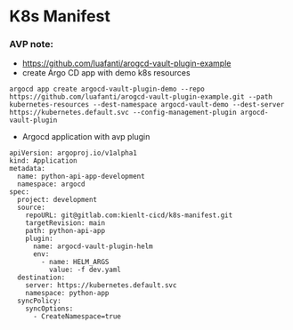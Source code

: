 # K8s Manifest

### AVP note:
- https://github.com/luafanti/arogcd-vault-plugin-example
- create Argo CD app with demo k8s resources 
```
argocd app create argocd-vault-plugin-demo --repo https://github.com/luafanti/arogcd-vault-plugin-example.git --path kubernetes-resources --dest-namespace argocd-vault-demo --dest-server https://kubernetes.default.svc --config-management-plugin argocd-vault-plugin
```
- Argocd application with avp plugin
```
apiVersion: argoproj.io/v1alpha1
kind: Application
metadata:
  name: python-api-app-development
  namespace: argocd
spec:
  project: development
  source:
    repoURL: git@gitlab.com:kienlt-cicd/k8s-manifest.git
    targetRevision: main
    path: python-api-app
    plugin:
      name: argocd-vault-plugin-helm
      env:
        - name: HELM_ARGS
          value: -f dev.yaml
  destination:
    server: https://kubernetes.default.svc
    namespace: python-app
  syncPolicy:
    syncOptions:
      - CreateNamespace=true
```